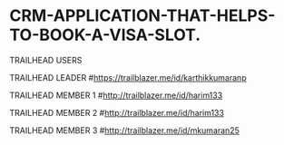 # CRM-APPLICATION-THAT-HELPS-TO-BOOK-A-VISA-SLOT.

TRAILHEAD USERS 

TRAILHEAD LEADER #https://trailblazer.me/id/karthikkumaranp

TRAILHEAD MEMBER 1 #http://trailblazer.me/id/harim133

TRAILHEAD MEMBER 2 #http://trailblazer.me/id/harim133

TRAILHEAD MEMBER 3 #http://trailblazer.me/id/mkumaran25
